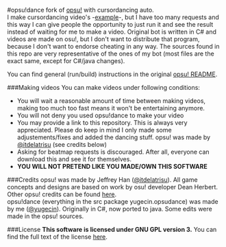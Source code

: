 #opsu!dance
fork of [opsu!](https://github.com/itdelatrisu/opsu) with cursordancing auto.  
I make cursordancing video's -[example](https://www.youtube.com/watch?v=1oFH58X_lTY)-, but I have too many requests and this way I can give people the opportunity to just run it and see the result instead of waiting for me to make a video. Original bot is written in C# and videos are made on osu!, but I don't want to distribute that program, because I don't want to endorse cheating in any way. The sources found in this repo are very representative of the ones of my bot (most files are the exact same, except for C#/java changes).  
  
You can find general (run/build) instructions in the original [opsu! README](README-OPSU.md).

###Making videos
You can make videos under following conditions:

* You will wait a reasonable amount of time between making videos, making too much too fast means it won't be entertaining anymore.
* You will not deny you used opsu!dance to make your video
* You may provide a link to this repository. This is always very appreciated. Please do keep in mind I only made some adjustements/fixes and added the dancing stuff. opsu! was made by [@itdelatrisu](https://github.com/itdelatrisu) (see credits below)
* Asking for beatmap requests is discouraged. After all, everyone can download this and see it for themselves.
* __YOU WILL NOT PRETEND LIKE YOU MADE/OWN THIS SOFTWARE__

###Credits
opsu! was made by Jeffrey Han ([@itdelatrisu](https://github.com/itdelatrisu)). All game concepts and designs are based on work by osu! developer Dean Herbert. Other opsu! credits can be found [here](CREDITS.md).  
opsu!dance (everything in the src package yugecin.opsudance) was made by me ([@yugecin](https://github.com/yugecin)). Originally in C#, now ported to java. Some edits were made in the opsu! sources.  

###License
**This software is licensed under GNU GPL version 3.**
You can find the full text of the license [here](LICENSE).
